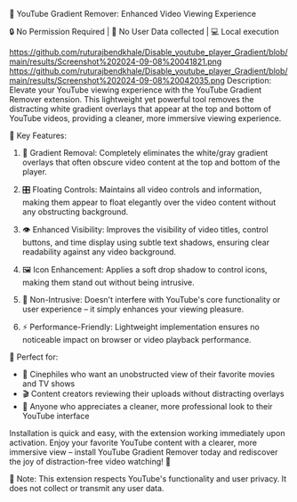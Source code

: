 🎥 YouTube Gradient Remover: Enhanced Video Viewing Experience

🔒 No Permission Required | 🚫 No User Data collected | 💻 Local execution

https://github.com/ruturajbendkhale/Disable_youtube_player_Gradient/blob/main/results/Screenshot%202024-09-08%20041821.png
https://github.com/ruturajbendkhale/Disable_youtube_player_Gradient/blob/main/results/Screenshot%202024-09-08%20042035.png
Description:
Elevate your YouTube viewing experience with the YouTube Gradient Remover extension. This lightweight yet powerful tool removes the distracting white gradient overlays that appear at the top and bottom of YouTube videos, providing a cleaner, more immersive viewing experience.

🌟 Key Features:
1. 🎨 Gradient Removal: Completely eliminates the white/gray gradient overlays that often obscure video content at the top and bottom of the player.

2. 🎛️ Floating Controls: Maintains all video controls and information, making them appear to float elegantly over the video content without any obstructing background.

3. 👁️ Enhanced Visibility: Improves the visibility of video titles, control buttons, and time display using subtle text shadows, ensuring clear readability against any video background.

4. 🖼️ Icon Enhancement: Applies a soft drop shadow to control icons, making them stand out without being intrusive.

5. 🤝 Non-Intrusive: Doesn't interfere with YouTube's core functionality or user experience – it simply enhances your viewing pleasure.

6. ⚡ Performance-Friendly: Lightweight implementation ensures no noticeable impact on browser or video playback performance.

🎯 Perfect for:
- 🍿 Cinephiles who want an unobstructed view of their favorite movies and TV shows
- 🎬 Content creators reviewing their uploads without distracting overlays
- 🧐 Anyone who appreciates a cleaner, more professional look to their YouTube interface

Installation is quick and easy, with the extension working immediately upon activation. Enjoy your favorite YouTube content with a clearer, more immersive view – install YouTube Gradient Remover today and rediscover the joy of distraction-free video watching! 🚀

📝 Note: This extension respects YouTube's functionality and user privacy. It does not collect or transmit any user data.
